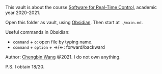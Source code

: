 This vault is about the course [Software for Real-Time Control](https://onderwijsaanbod.kuleuven.be//2020/syllabi/e/H09J9AE.htm), academic year 2020-2021. 

Open this folder as vault, using [Obsidian](https://obsidian.md/). Then start at `./main.md`.

Useful commands in Obsidian: 
- `command` + `o`: open file by typing name. 
- `command` + `option` + ->/<-: forward/backward 

Author: [Chengbin Wang](mailto:chengbin.wang@student.kuleuven.be) @2021. I do not own anything. 

P.S. I obtain 18/20.